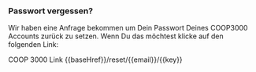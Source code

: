 ### Passwort vergessen?

Wir haben eine Anfrage bekommen um Dein Passwort Deines COOP3000 Accounts zurück zu setzen.
Wenn Du das möchtest klicke auf den folgenden Link:

COOP 3000 Link
{{baseHref}}/reset/{{email}}/{{key}}